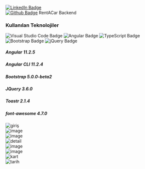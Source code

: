 [![LinkedIn Badge](https://img.shields.io/badge/LinkedIn-0077B5?style=for-the-badge&logo=linkedin&logoColor=white)](https://www.linkedin.com/in/busragelik/)<br/>
[![Github Badge](https://img.shields.io/badge/-Github-000?style=quare&labelColor=000&logo=Github&logoColor=white&link=link)](https://github.com/busraglk/RentACarProject) 
RentACar Backend  <br>
### Kullanılan Teknolojiler     
![Visual Studio Code Badge](https://img.shields.io/badge/Visual_Studio_Code-0078D4?style=for-the-badge&logo=visual%20studio%20code&logoColor=white)
![Angular Badge](https://img.shields.io/badge/Angular-DD0031?style=for-the-badge&logo=angular&logoColor=white)
![TypeScript Badge](https://img.shields.io/badge/TypeScript-007ACC?style=for-the-badge&logo=typescript&logoColor=white)
![Bootstrap Badge](https://img.shields.io/badge/Bootstrap-563D7C?style=for-the-badge&logo=bootstrap&logoColor=white)
![jQuery Badge](https://img.shields.io/badge/jQuery-0769AD?style=for-the-badge&logo=jquery&logoColor=white)
##### Angular 11.2.5                          
##### Angular CLI 11.2.4                     
##### Bootstrap 5.0.0-beta2                  
##### JQuery 3.6.0                          
##### Toastr 2.1.4                           
##### font-awesome 4.7.0
     
![giriş](https://user-images.githubusercontent.com/70381548/113866712-502e8480-97b6-11eb-88fd-bc4f6d018c8c.PNG)<br/>
![image](https://user-images.githubusercontent.com/70381548/115166541-655fb900-a0bc-11eb-82a4-e0bc13ede18e.png)<br/>
![image](https://user-images.githubusercontent.com/70381548/115146078-b7252680-a05d-11eb-9855-50abc298ad85.png)<br/>
![detail](https://user-images.githubusercontent.com/70381548/113869705-b4067c80-97b9-11eb-82cc-ad0739d0cc28.PNG)<br/>
![image](https://user-images.githubusercontent.com/70381548/115166490-2af61c00-a0bc-11eb-9526-5fe272961cac.png)<br/>
![image](https://user-images.githubusercontent.com/70381548/115166505-3fd2af80-a0bc-11eb-9f52-5838ed37102d.png)<br/>
![kart](https://user-images.githubusercontent.com/70381548/113869405-5c681100-97b9-11eb-898d-e99ab5ad9a0a.PNG)<br/>
![tarih](https://user-images.githubusercontent.com/70381548/113869408-5d993e00-97b9-11eb-9bfc-fc4dc65b4043.PNG)<br/>

